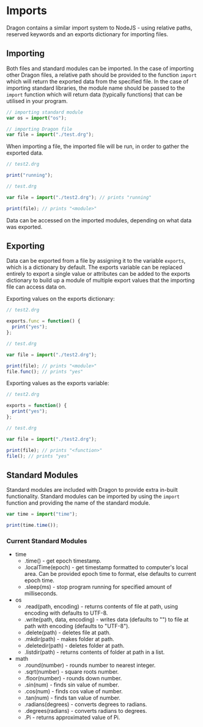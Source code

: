 # Imports

Dragon contains a similar import system to NodeJS - using relative paths, reserved keywords and an exports dictionary for importing files.

## Importing

Both files and standard modules can be imported. In the case of importing other Dragon files, a relative path should be provided to the function `import` which will return the exported data from the specified file. In the case of importing standard libraries, the module name should be passed to the `import` function which will return data (typically functions) that can be utilised in your program.

```js
// importing standard module
var os = import("os");

// importing Dragon file
var file = import("./test.drg");
```

When importing a file, the imported file will be run, in order to gather the exported data.

```js
// test2.drg

print("running");
```

```js
// test.drg

var file = import("./test2.drg"); // prints "running"

print(file); // prints "<module>"
```

Data can be accessed on the imported modules, depending on what data was exported.

## Exporting

Data can be exported from a file by assigning it to the variable `exports`, which is a dictionary by default. The exports variable can be replaced entirely to export a single value or attributes can be added to the exports dictionary to build up a module of multiple export values that the importing file can access data on.

Exporting values on the exports dictionary:

```js
// test2.drg

exports.func = function() {
  print("yes");
};
```

```js
// test.drg

var file = import("./test2.drg");

print(file); // prints "<module>"
file.func(); // prints "yes"
```

Exporting values as the exports variable:

```js
// test2.drg

exports = function() {
  print("yes");
};
```

```js
// test.drg

var file = import("./test2.drg");

print(file); // prints "<function>"
file(); // prints "yes"
```

## Standard Modules

Standard modules are included with Dragon to provide extra in-built functionality. Standard modules can be imported by using the `import` function and providing the name of the standard module.

```js
var time = import("time");

print(time.time());
```

### Current Standard Modules

- time
  - .time() - get epoch timestamp.
  - .localTime(epoch) - get timestamp formatted to computer's local area. Can be provided epoch time to format, else defaults to current epoch time.
  - .sleep(ms) - stop program running for specified amount of milliseconds.
- os
  - .read(path, encoding) - returns contents of file at path, using encoding with defaults to UTF-8.
  - .write(path, data, encoding) - writes data (defaults to "") to file at path with encoding (defaults to "UTF-8").
  - .delete(path) - deletes file at path.
  - .mkdir(path) - makes folder at path.
  - .deletedir(path) - deletes folder at path.
  - .listdir(path) - returns contents of folder at path in a list.
- math
  - .round(number) - rounds number to nearest integer.
  - .sqrt(number) - square roots number.
  - .floor(number) - rounds down number.
  - .sin(num) - finds sin value of number.
  - .cos(num) - finds cos value of number.
  - .tan(num) - finds tan value of number.
  - .radians(degrees) - converts degrees to radians.
  - .degrees(radians) - converts radians to degrees.
  - .Pi - returns approximated value of Pi.
